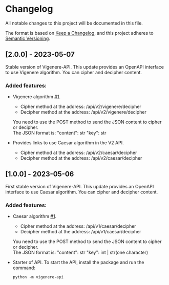 # Changelog

All notable changes to this project will be documented in this file.

The format is based on [Keep a Changelog](https://keepachangelog.com/en/1.0.0/),
and this project adheres to [Semantic Versioning](https://semver.org/spec/v2.0.0.html).

## [2.0.0] - 2023-05-07

Stable version of Vigenere-API.
This update provides an OpenAPI interface to use Vigenere algorithm.
You can cipher and decipher content.

### Added features:

- Vigenere algorithm [#1](https://etulab.univ-amu.fr/d19006523/vigenere-api/-/issues/2).
    - Cipher method at the address: /api/v2/vigenere/decipher
    - Decipher method at the address: /api/v2/vigenere/decipher

  You need to use the POST method to send the JSON content to cipher or decipher.<br>
  The JSON format is:
  "content": str
  "key": str
- Provides links to use Caesar algorithm in the V2 API.
    - Cipher method at the address: /api/v2/caesar/decipher
    - Decipher method at the address: /api/v2/caesar/decipher

## [1.0.0] - 2023-05-06

First stable version of Vigenere-API.
This update provides an OpenAPI interface to use Caesar algorithm.
You can cipher and decipher content.

### Added features:

- Caesar algorithm [#1](https://etulab.univ-amu.fr/d19006523/vigenere-api/-/issues/1).
    - Cipher method at the address: /api/v1/caesar/decipher
    - Decipher method at the address: /api/v1/caesar/decipher
  
    You need to use the POST method to send the JSON content to cipher or decipher.<br>
    The JSON format is:
    "content": str
    "key": int | str(one character)
- Starter of API.
    To start the API, install the package and run the command:
    ```shell
    python -m vigenere-api
    ```
